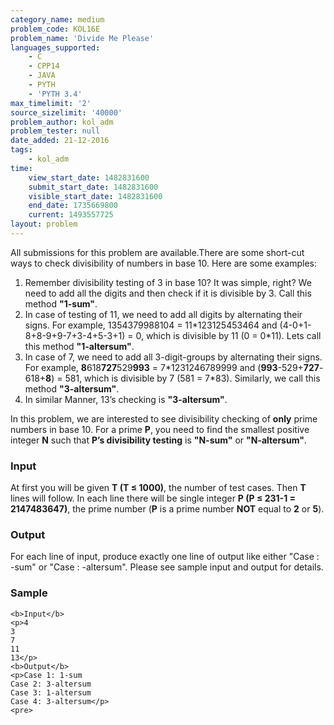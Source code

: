 ```yaml
---
category_name: medium
problem_code: KOL16E
problem_name: 'Divide Me Please'
languages_supported:
    - C
    - CPP14
    - JAVA
    - PYTH
    - 'PYTH 3.4'
max_timelimit: '2'
source_sizelimit: '40000'
problem_author: kol_adm
problem_tester: null
date_added: 21-12-2016
tags:
    - kol_adm
time:
    view_start_date: 1482831600
    submit_start_date: 1482831600
    visible_start_date: 1482831600
    end_date: 1735669800
    current: 1493557725
layout: problem
---
```

All submissions for this problem are available.There are some short-cut ways to check divisibility of numbers in base 10. Here are some examples:

1. Remember divisibility testing of 3 in base 10? It was simple, right? We need to add all the digits and then check if it is divisible by 3. Call this method **"1-sum"**.
2. In case of testing of 11, we need to add all digits by alternating their signs. For example, 1354379988104 = 11\*123125453464 and (4-0+1-8+8-9+9-7+3-4+5-3+1) = 0, which is divisible by 11 (0 = 0\*11). Lets call this method **"1-altersum"**.
3. In case of 7, we need to add all 3-digit-groups by alternating their signs. For example, **8**618**727**529**993** = 7\*1231246789999 and (**993**-529+**727**-618+**8**) = 581, which is divisible by 7 (581 = 7\*83). Similarly, we call this method **"3-altersum"**.
4. In similar Manner, 13’s checking is **"3-altersum"**.

In this problem, we are interested to see divisibility checking of **only** prime numbers in base 10. For a prime **P**, you need to find the smallest positive integer **N** such that **P’s divisibility testing** is **"N-sum"** or **"N-altersum"**.

### Input

At first you will be given **T (T ≤ 1000)**, the number of test cases. Then **T** lines will follow. In each line there will be single integer **P (P ≤ 231-1 = 2147483647)**, the prime number (**P** is a prime number **NOT** equal to **2** or **5**).

### Output

For each line of input, produce exactly one line of output like either "Case <test-case>: <N>-sum" or "Case <test-case>: <N>-altersum". Please see sample input and output for details.

### Sample

 ```
<b>Input</b>
<p>4
3
7
11
13</p>
<b>Output</b>
<p>Case 1: 1-sum
Case 2: 3-altersum
Case 3: 1-altersum
Case 4: 3-altersum</p>
<pre>